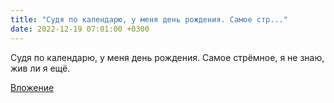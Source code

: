 ```yaml
---
title: "Судя по календарю, у меня день рождения. Самое стр..."
date: 2022-12-19 07:01:00 +0300
---
```


Судя по календарю, у меня день рождения. Самое стрёмное, я не знаю, жив ли я ещё.

[Вложение](https://vk.com/photo41076938_457249319)
